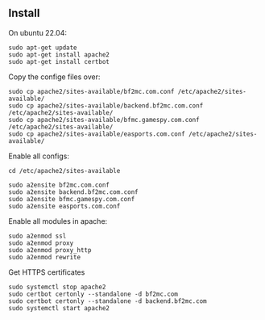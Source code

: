 ## Install

On ubuntu 22.04:
```
sudo apt-get update 
sudo apt-get install apache2
sudo apt-get install certbot
```

Copy the confige files over:
```
sudo cp apache2/sites-available/bf2mc.com.conf /etc/apache2/sites-available/
sudo cp apache2/sites-available/backend.bf2mc.com.conf /etc/apache2/sites-available/
sudo cp apache2/sites-available/bfmc.gamespy.com.conf /etc/apache2/sites-available/
sudo cp apache2/sites-available/easports.com.conf /etc/apache2/sites-available/
```

Enable all configs:
```
cd /etc/apache2/sites-available

sudo a2ensite bf2mc.com.conf
sudo a2ensite backend.bf2mc.com.conf
sudo a2ensite bfmc.gamespy.com.conf
sudo a2ensite easports.com.conf
```

Enable all modules in apache:
```
sudo a2enmod ssl
sudo a2enmod proxy
sudo a2enmod proxy_http
sudo a2enmod rewrite
```

Get HTTPS certificates
```
sudo systemctl stop apache2
sudo certbot certonly --standalone -d bf2mc.com
sudo certbot certonly --standalone -d backend.bf2mc.com
sudo systemctl start apache2
```
